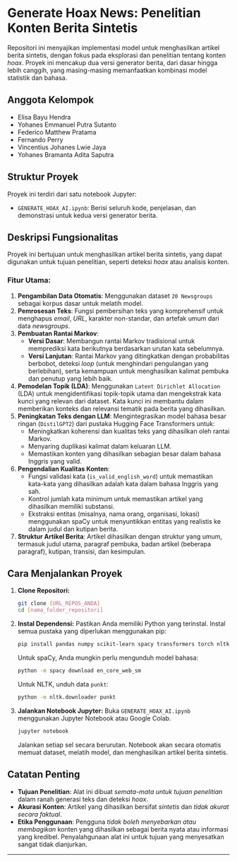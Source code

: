 # Generate Hoax News: Penelitian Konten Berita Sintetis

Repositori ini menyajikan implementasi model untuk menghasilkan artikel berita sintetis, dengan fokus pada eksplorasi dan penelitian tentang konten _hoax_. Proyek ini mencakup dua versi generator berita, dari dasar hingga lebih canggih, yang masing-masing memanfaatkan kombinasi model statistik dan bahasa.

## Anggota Kelompok

- Elisa Bayu Hendra
- Yohanes Emmanuel Putra Sutanto
- Federico Matthew Pratama
- Fernando Perry
- Vincentius Johanes Lwie Jaya
- Yohanes Bramanta Adita Saputra

## Struktur Proyek

Proyek ini terdiri dari satu notebook Jupyter:

- `GENERATE_HOAX_AI.ipynb`: Berisi seluruh kode, penjelasan, dan demonstrasi untuk kedua versi generator berita.

## Deskripsi Fungsionalitas

Proyek ini bertujuan untuk menghasilkan artikel berita sintetis, yang dapat digunakan untuk tujuan penelitian, seperti deteksi _hoax_ atau analisis konten.

### Fitur Utama:

1.  **Pengambilan Data Otomatis**: Menggunakan dataset `20 Newsgroups` sebagai korpus dasar untuk melatih model.
2.  **Pemrosesan Teks**: Fungsi pembersihan teks yang komprehensif untuk menghapus _email_, _URL_, karakter non-standar, dan artefak umum dari data _newsgroups_.
3.  **Pembuatan Rantai Markov**:
    - **Versi Dasar**: Membangun rantai Markov tradisional untuk memprediksi kata berikutnya berdasarkan urutan kata sebelumnya.
    - **Versi Lanjutan**: Rantai Markov yang ditingkatkan dengan probabilitas berbobot, deteksi _loop_ (untuk menghindari pengulangan yang berlebihan), serta kemampuan untuk menghasilkan kalimat pembuka dan penutup yang lebih baik.
4.  **Pemodelan Topik (LDA)**: Menggunakan `Latent Dirichlet Allocation` (LDA) untuk mengidentifikasi topik-topik utama dan mengekstrak kata kunci yang relevan dari dataset. Kata kunci ini membantu dalam memberikan konteks dan relevansi tematik pada berita yang dihasilkan.
5.  **Peningkatan Teks dengan LLM**: Mengintegrasikan model bahasa besar ringan (`DistilGPT2`) dari pustaka Hugging Face Transformers untuk:
    - Meningkatkan koherensi dan kualitas teks yang dihasilkan oleh rantai Markov.
    - Menyaring duplikasi kalimat dalam keluaran LLM.
    - Memastikan konten yang dihasilkan sebagian besar dalam bahasa Inggris yang valid.
6.  **Pengendalian Kualitas Konten**:
    - Fungsi validasi kata (`is_valid_english_word`) untuk memastikan kata-kata yang dihasilkan adalah kata dalam bahasa Inggris yang sah.
    - Kontrol jumlah kata minimum untuk memastikan artikel yang dihasilkan memiliki substansi.
    - Ekstraksi entitas (misalnya, nama orang, organisasi, lokasi) menggunakan spaCy untuk menyuntikkan entitas yang realistis ke dalam judul dan kutipan berita.
7.  **Struktur Artikel Berita**: Artikel dihasilkan dengan struktur yang umum, termasuk judul utama, paragraf pembuka, badan artikel (beberapa paragraf), kutipan, transisi, dan kesimpulan.

## Cara Menjalankan Proyek

1.  **Clone Repositori:**

    ```bash
    git clone [URL_REPOS_ANDA]
    cd [nama_folder_repositori]
    ```

2.  **Instal Dependensi:**
    Pastikan Anda memiliki Python yang terinstal. Instal semua pustaka yang diperlukan menggunakan pip:

    ```bash
    pip install pandas numpy scikit-learn spacy transformers torch nltk
    ```

    Untuk spaCy, Anda mungkin perlu mengunduh model bahasa:

    ```bash
    python -m spacy download en_core_web_sm
    ```

    Untuk NLTK, unduh data `punkt`:

    ```bash
    python -m nltk.downloader punkt
    ```

3.  **Jalankan Notebook Jupyter:**
    Buka `GENERATE_HOAX_AI.ipynb` menggunakan Jupyter Notebook atau Google Colab.
    ```bash
    jupyter notebook
    ```
    Jalankan setiap sel secara berurutan. Notebook akan secara otomatis memuat dataset, melatih model, dan menghasilkan artikel berita sintetis.

## Catatan Penting

- **Tujuan Penelitian**: Alat ini dibuat _semata-mata untuk tujuan penelitian_ dalam ranah generasi teks dan deteksi _hoax_.
- **Akurasi Konten**: Artikel yang dihasilkan bersifat _sintetis_ dan _tidak akurat secara faktual_.
- **Etika Penggunaan**: Pengguna _tidak boleh menyebarkan atau membagikan_ konten yang dihasilkan sebagai berita nyata atau informasi yang kredibel. Penyalahgunaan alat ini untuk tujuan yang menyesatkan sangat tidak dianjurkan.

---
